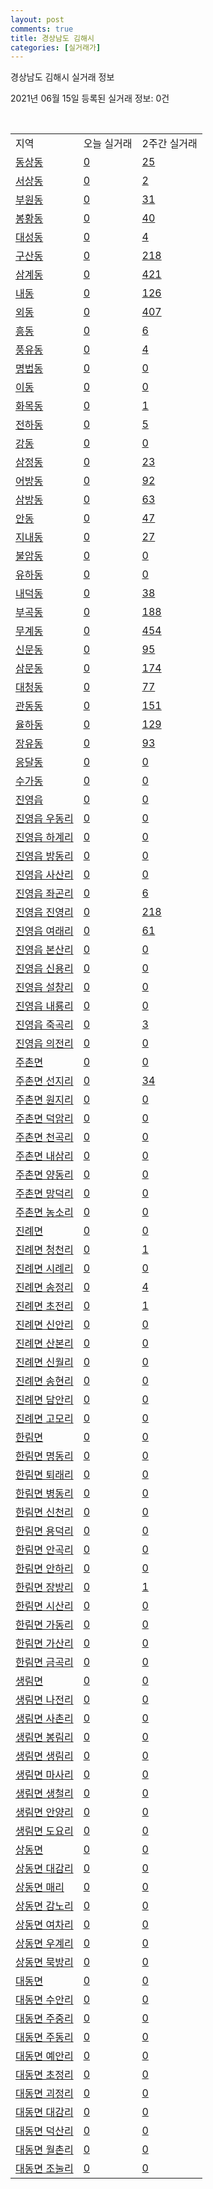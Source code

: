 ```yaml
---
layout: post
comments: true
title: 경상남도 김해시
categories: [실거래가]
---
```


경상남도 김해시 실거래 정보

2021년 06월 15일 등록된 실거래 정보: 0건

<script type="text/javascript">
  google.charts.load('current', {'packages':['corechart']});
  google.charts.setOnLoadCallback(drawChart);

  function drawChart() {
    var data = google.visualization.arrayToDataTable([['거래일', '매매', '전월세', '전매'], ['2021-02', 1, 0, 0], ['2021-03', 1, 0, 0], ['2021-04', 3, 0, 0]]);

    var options = {
      title: '최근 2개월간 거래량 추이',
      legend: { position: 'bottom' }
    };

    var chart = new google.visualization.LineChart(document.getElementById('columnchart_material'));
    chart.draw(data, (options));
  }
</script>

<div id="columnchart_material" style="width: 450px; margin-left: -35px"></div>
<br>
<table class="sortable">
  <tr>
    <td>지역</td>
    <td>오늘 실거래</td>
    <td>2주간 실거래</td>
  </tr>

  
  <tr class="item">
    <td><a href="4825010100.html">동상동</a></td>
    <td><a href="4825010100.html">0</a></td>
    <td><a href="4825010100.html">25</a></td>
  </tr>
    

  <tr class="item">
    <td><a href="4825010200.html">서상동</a></td>
    <td><a href="4825010200.html">0</a></td>
    <td><a href="4825010200.html">2</a></td>
  </tr>
    

  <tr class="item">
    <td><a href="4825010300.html">부원동</a></td>
    <td><a href="4825010300.html">0</a></td>
    <td><a href="4825010300.html">31</a></td>
  </tr>
    

  <tr class="item">
    <td><a href="4825010400.html">봉황동</a></td>
    <td><a href="4825010400.html">0</a></td>
    <td><a href="4825010400.html">40</a></td>
  </tr>
    

  <tr class="item">
    <td><a href="4825010500.html">대성동</a></td>
    <td><a href="4825010500.html">0</a></td>
    <td><a href="4825010500.html">4</a></td>
  </tr>
    

  <tr class="item">
    <td><a href="4825010600.html">구산동</a></td>
    <td><a href="4825010600.html">0</a></td>
    <td><a href="4825010600.html">218</a></td>
  </tr>
    

  <tr class="item">
    <td><a href="4825010700.html">삼계동</a></td>
    <td><a href="4825010700.html">0</a></td>
    <td><a href="4825010700.html">421</a></td>
  </tr>
    

  <tr class="item">
    <td><a href="4825010800.html">내동</a></td>
    <td><a href="4825010800.html">0</a></td>
    <td><a href="4825010800.html">126</a></td>
  </tr>
    

  <tr class="item">
    <td><a href="4825010900.html">외동</a></td>
    <td><a href="4825010900.html">0</a></td>
    <td><a href="4825010900.html">407</a></td>
  </tr>
    

  <tr class="item">
    <td><a href="4825011000.html">흥동</a></td>
    <td><a href="4825011000.html">0</a></td>
    <td><a href="4825011000.html">6</a></td>
  </tr>
    

  <tr class="item">
    <td><a href="4825011100.html">풍유동</a></td>
    <td><a href="4825011100.html">0</a></td>
    <td><a href="4825011100.html">4</a></td>
  </tr>
    

  <tr class="item">
    <td><a href="4825011200.html">명법동</a></td>
    <td><a href="4825011200.html">0</a></td>
    <td><a href="4825011200.html">0</a></td>
  </tr>
    

  <tr class="item">
    <td><a href="4825011300.html">이동</a></td>
    <td><a href="4825011300.html">0</a></td>
    <td><a href="4825011300.html">0</a></td>
  </tr>
    

  <tr class="item">
    <td><a href="4825011400.html">화목동</a></td>
    <td><a href="4825011400.html">0</a></td>
    <td><a href="4825011400.html">1</a></td>
  </tr>
    

  <tr class="item">
    <td><a href="4825011500.html">전하동</a></td>
    <td><a href="4825011500.html">0</a></td>
    <td><a href="4825011500.html">5</a></td>
  </tr>
    

  <tr class="item">
    <td><a href="4825011600.html">강동</a></td>
    <td><a href="4825011600.html">0</a></td>
    <td><a href="4825011600.html">0</a></td>
  </tr>
    

  <tr class="item">
    <td><a href="4825011700.html">삼정동</a></td>
    <td><a href="4825011700.html">0</a></td>
    <td><a href="4825011700.html">23</a></td>
  </tr>
    

  <tr class="item">
    <td><a href="4825011800.html">어방동</a></td>
    <td><a href="4825011800.html">0</a></td>
    <td><a href="4825011800.html">92</a></td>
  </tr>
    

  <tr class="item">
    <td><a href="4825011900.html">삼방동</a></td>
    <td><a href="4825011900.html">0</a></td>
    <td><a href="4825011900.html">63</a></td>
  </tr>
    

  <tr class="item">
    <td><a href="4825012000.html">안동</a></td>
    <td><a href="4825012000.html">0</a></td>
    <td><a href="4825012000.html">47</a></td>
  </tr>
    

  <tr class="item">
    <td><a href="4825012100.html">지내동</a></td>
    <td><a href="4825012100.html">0</a></td>
    <td><a href="4825012100.html">27</a></td>
  </tr>
    

  <tr class="item">
    <td><a href="4825012200.html">불암동</a></td>
    <td><a href="4825012200.html">0</a></td>
    <td><a href="4825012200.html">0</a></td>
  </tr>
    

  <tr class="item">
    <td><a href="4825012300.html">유하동</a></td>
    <td><a href="4825012300.html">0</a></td>
    <td><a href="4825012300.html">0</a></td>
  </tr>
    

  <tr class="item">
    <td><a href="4825012400.html">내덕동</a></td>
    <td><a href="4825012400.html">0</a></td>
    <td><a href="4825012400.html">38</a></td>
  </tr>
    

  <tr class="item">
    <td><a href="4825012500.html">부곡동</a></td>
    <td><a href="4825012500.html">0</a></td>
    <td><a href="4825012500.html">188</a></td>
  </tr>
    

  <tr class="item">
    <td><a href="4825012600.html">무계동</a></td>
    <td><a href="4825012600.html">0</a></td>
    <td><a href="4825012600.html">454</a></td>
  </tr>
    

  <tr class="item">
    <td><a href="4825012700.html">신문동</a></td>
    <td><a href="4825012700.html">0</a></td>
    <td><a href="4825012700.html">95</a></td>
  </tr>
    

  <tr class="item">
    <td><a href="4825012800.html">삼문동</a></td>
    <td><a href="4825012800.html">0</a></td>
    <td><a href="4825012800.html">174</a></td>
  </tr>
    

  <tr class="item">
    <td><a href="4825012900.html">대청동</a></td>
    <td><a href="4825012900.html">0</a></td>
    <td><a href="4825012900.html">77</a></td>
  </tr>
    

  <tr class="item">
    <td><a href="4825013000.html">관동동</a></td>
    <td><a href="4825013000.html">0</a></td>
    <td><a href="4825013000.html">151</a></td>
  </tr>
    

  <tr class="item">
    <td><a href="4825013100.html">율하동</a></td>
    <td><a href="4825013100.html">0</a></td>
    <td><a href="4825013100.html">129</a></td>
  </tr>
    

  <tr class="item">
    <td><a href="4825013200.html">장유동</a></td>
    <td><a href="4825013200.html">0</a></td>
    <td><a href="4825013200.html">93</a></td>
  </tr>
    

  <tr class="item">
    <td><a href="4825013300.html">응달동</a></td>
    <td><a href="4825013300.html">0</a></td>
    <td><a href="4825013300.html">0</a></td>
  </tr>
    

  <tr class="item">
    <td><a href="4825013400.html">수가동</a></td>
    <td><a href="4825013400.html">0</a></td>
    <td><a href="4825013400.html">0</a></td>
  </tr>
    

  <tr class="item">
    <td><a href="4825025000.html">진영읍</a></td>
    <td><a href="4825025000.html">0</a></td>
    <td><a href="4825025000.html">0</a></td>
  </tr>
    

  <tr class="item">
    <td><a href="4825025021.html">진영읍 우동리</a></td>
    <td><a href="4825025021.html">0</a></td>
    <td><a href="4825025021.html">0</a></td>
  </tr>
    

  <tr class="item">
    <td><a href="4825025022.html">진영읍 하계리</a></td>
    <td><a href="4825025022.html">0</a></td>
    <td><a href="4825025022.html">0</a></td>
  </tr>
    

  <tr class="item">
    <td><a href="4825025023.html">진영읍 방동리</a></td>
    <td><a href="4825025023.html">0</a></td>
    <td><a href="4825025023.html">0</a></td>
  </tr>
    

  <tr class="item">
    <td><a href="4825025024.html">진영읍 사산리</a></td>
    <td><a href="4825025024.html">0</a></td>
    <td><a href="4825025024.html">0</a></td>
  </tr>
    

  <tr class="item">
    <td><a href="4825025025.html">진영읍 좌곤리</a></td>
    <td><a href="4825025025.html">0</a></td>
    <td><a href="4825025025.html">6</a></td>
  </tr>
    

  <tr class="item">
    <td><a href="4825025026.html">진영읍 진영리</a></td>
    <td><a href="4825025026.html">0</a></td>
    <td><a href="4825025026.html">218</a></td>
  </tr>
    

  <tr class="item">
    <td><a href="4825025027.html">진영읍 여래리</a></td>
    <td><a href="4825025027.html">0</a></td>
    <td><a href="4825025027.html">61</a></td>
  </tr>
    

  <tr class="item">
    <td><a href="4825025028.html">진영읍 본산리</a></td>
    <td><a href="4825025028.html">0</a></td>
    <td><a href="4825025028.html">0</a></td>
  </tr>
    

  <tr class="item">
    <td><a href="4825025029.html">진영읍 신용리</a></td>
    <td><a href="4825025029.html">0</a></td>
    <td><a href="4825025029.html">0</a></td>
  </tr>
    

  <tr class="item">
    <td><a href="4825025030.html">진영읍 설창리</a></td>
    <td><a href="4825025030.html">0</a></td>
    <td><a href="4825025030.html">0</a></td>
  </tr>
    

  <tr class="item">
    <td><a href="4825025031.html">진영읍 내룡리</a></td>
    <td><a href="4825025031.html">0</a></td>
    <td><a href="4825025031.html">0</a></td>
  </tr>
    

  <tr class="item">
    <td><a href="4825025032.html">진영읍 죽곡리</a></td>
    <td><a href="4825025032.html">0</a></td>
    <td><a href="4825025032.html">3</a></td>
  </tr>
    

  <tr class="item">
    <td><a href="4825025033.html">진영읍 의전리</a></td>
    <td><a href="4825025033.html">0</a></td>
    <td><a href="4825025033.html">0</a></td>
  </tr>
    

  <tr class="item">
    <td><a href="4825032000.html">주촌면</a></td>
    <td><a href="4825032000.html">0</a></td>
    <td><a href="4825032000.html">0</a></td>
  </tr>
    

  <tr class="item">
    <td><a href="4825032021.html">주촌면 선지리</a></td>
    <td><a href="4825032021.html">0</a></td>
    <td><a href="4825032021.html">34</a></td>
  </tr>
    

  <tr class="item">
    <td><a href="4825032022.html">주촌면 원지리</a></td>
    <td><a href="4825032022.html">0</a></td>
    <td><a href="4825032022.html">0</a></td>
  </tr>
    

  <tr class="item">
    <td><a href="4825032023.html">주촌면 덕암리</a></td>
    <td><a href="4825032023.html">0</a></td>
    <td><a href="4825032023.html">0</a></td>
  </tr>
    

  <tr class="item">
    <td><a href="4825032024.html">주촌면 천곡리</a></td>
    <td><a href="4825032024.html">0</a></td>
    <td><a href="4825032024.html">0</a></td>
  </tr>
    

  <tr class="item">
    <td><a href="4825032025.html">주촌면 내삼리</a></td>
    <td><a href="4825032025.html">0</a></td>
    <td><a href="4825032025.html">0</a></td>
  </tr>
    

  <tr class="item">
    <td><a href="4825032026.html">주촌면 양동리</a></td>
    <td><a href="4825032026.html">0</a></td>
    <td><a href="4825032026.html">0</a></td>
  </tr>
    

  <tr class="item">
    <td><a href="4825032027.html">주촌면 망덕리</a></td>
    <td><a href="4825032027.html">0</a></td>
    <td><a href="4825032027.html">0</a></td>
  </tr>
    

  <tr class="item">
    <td><a href="4825032028.html">주촌면 농소리</a></td>
    <td><a href="4825032028.html">0</a></td>
    <td><a href="4825032028.html">0</a></td>
  </tr>
    

  <tr class="item">
    <td><a href="4825033000.html">진례면</a></td>
    <td><a href="4825033000.html">0</a></td>
    <td><a href="4825033000.html">0</a></td>
  </tr>
    

  <tr class="item">
    <td><a href="4825033021.html">진례면 청천리</a></td>
    <td><a href="4825033021.html">0</a></td>
    <td><a href="4825033021.html">1</a></td>
  </tr>
    

  <tr class="item">
    <td><a href="4825033022.html">진례면 시례리</a></td>
    <td><a href="4825033022.html">0</a></td>
    <td><a href="4825033022.html">0</a></td>
  </tr>
    

  <tr class="item">
    <td><a href="4825033023.html">진례면 송정리</a></td>
    <td><a href="4825033023.html">0</a></td>
    <td><a href="4825033023.html">4</a></td>
  </tr>
    

  <tr class="item">
    <td><a href="4825033024.html">진례면 초전리</a></td>
    <td><a href="4825033024.html">0</a></td>
    <td><a href="4825033024.html">1</a></td>
  </tr>
    

  <tr class="item">
    <td><a href="4825033025.html">진례면 신안리</a></td>
    <td><a href="4825033025.html">0</a></td>
    <td><a href="4825033025.html">0</a></td>
  </tr>
    

  <tr class="item">
    <td><a href="4825033026.html">진례면 산본리</a></td>
    <td><a href="4825033026.html">0</a></td>
    <td><a href="4825033026.html">0</a></td>
  </tr>
    

  <tr class="item">
    <td><a href="4825033027.html">진례면 신월리</a></td>
    <td><a href="4825033027.html">0</a></td>
    <td><a href="4825033027.html">0</a></td>
  </tr>
    

  <tr class="item">
    <td><a href="4825033028.html">진례면 송현리</a></td>
    <td><a href="4825033028.html">0</a></td>
    <td><a href="4825033028.html">0</a></td>
  </tr>
    

  <tr class="item">
    <td><a href="4825033029.html">진례면 담안리</a></td>
    <td><a href="4825033029.html">0</a></td>
    <td><a href="4825033029.html">0</a></td>
  </tr>
    

  <tr class="item">
    <td><a href="4825033030.html">진례면 고모리</a></td>
    <td><a href="4825033030.html">0</a></td>
    <td><a href="4825033030.html">0</a></td>
  </tr>
    

  <tr class="item">
    <td><a href="4825034000.html">한림면</a></td>
    <td><a href="4825034000.html">0</a></td>
    <td><a href="4825034000.html">0</a></td>
  </tr>
    

  <tr class="item">
    <td><a href="4825034021.html">한림면 명동리</a></td>
    <td><a href="4825034021.html">0</a></td>
    <td><a href="4825034021.html">0</a></td>
  </tr>
    

  <tr class="item">
    <td><a href="4825034022.html">한림면 퇴래리</a></td>
    <td><a href="4825034022.html">0</a></td>
    <td><a href="4825034022.html">0</a></td>
  </tr>
    

  <tr class="item">
    <td><a href="4825034023.html">한림면 병동리</a></td>
    <td><a href="4825034023.html">0</a></td>
    <td><a href="4825034023.html">0</a></td>
  </tr>
    

  <tr class="item">
    <td><a href="4825034024.html">한림면 신천리</a></td>
    <td><a href="4825034024.html">0</a></td>
    <td><a href="4825034024.html">0</a></td>
  </tr>
    

  <tr class="item">
    <td><a href="4825034025.html">한림면 용덕리</a></td>
    <td><a href="4825034025.html">0</a></td>
    <td><a href="4825034025.html">0</a></td>
  </tr>
    

  <tr class="item">
    <td><a href="4825034026.html">한림면 안곡리</a></td>
    <td><a href="4825034026.html">0</a></td>
    <td><a href="4825034026.html">0</a></td>
  </tr>
    

  <tr class="item">
    <td><a href="4825034027.html">한림면 안하리</a></td>
    <td><a href="4825034027.html">0</a></td>
    <td><a href="4825034027.html">0</a></td>
  </tr>
    

  <tr class="item">
    <td><a href="4825034028.html">한림면 장방리</a></td>
    <td><a href="4825034028.html">0</a></td>
    <td><a href="4825034028.html">1</a></td>
  </tr>
    

  <tr class="item">
    <td><a href="4825034029.html">한림면 시산리</a></td>
    <td><a href="4825034029.html">0</a></td>
    <td><a href="4825034029.html">0</a></td>
  </tr>
    

  <tr class="item">
    <td><a href="4825034030.html">한림면 가동리</a></td>
    <td><a href="4825034030.html">0</a></td>
    <td><a href="4825034030.html">0</a></td>
  </tr>
    

  <tr class="item">
    <td><a href="4825034031.html">한림면 가산리</a></td>
    <td><a href="4825034031.html">0</a></td>
    <td><a href="4825034031.html">0</a></td>
  </tr>
    

  <tr class="item">
    <td><a href="4825034032.html">한림면 금곡리</a></td>
    <td><a href="4825034032.html">0</a></td>
    <td><a href="4825034032.html">0</a></td>
  </tr>
    

  <tr class="item">
    <td><a href="4825035000.html">생림면</a></td>
    <td><a href="4825035000.html">0</a></td>
    <td><a href="4825035000.html">0</a></td>
  </tr>
    

  <tr class="item">
    <td><a href="4825035021.html">생림면 나전리</a></td>
    <td><a href="4825035021.html">0</a></td>
    <td><a href="4825035021.html">0</a></td>
  </tr>
    

  <tr class="item">
    <td><a href="4825035022.html">생림면 사촌리</a></td>
    <td><a href="4825035022.html">0</a></td>
    <td><a href="4825035022.html">0</a></td>
  </tr>
    

  <tr class="item">
    <td><a href="4825035023.html">생림면 봉림리</a></td>
    <td><a href="4825035023.html">0</a></td>
    <td><a href="4825035023.html">0</a></td>
  </tr>
    

  <tr class="item">
    <td><a href="4825035024.html">생림면 생림리</a></td>
    <td><a href="4825035024.html">0</a></td>
    <td><a href="4825035024.html">0</a></td>
  </tr>
    

  <tr class="item">
    <td><a href="4825035025.html">생림면 마사리</a></td>
    <td><a href="4825035025.html">0</a></td>
    <td><a href="4825035025.html">0</a></td>
  </tr>
    

  <tr class="item">
    <td><a href="4825035026.html">생림면 생철리</a></td>
    <td><a href="4825035026.html">0</a></td>
    <td><a href="4825035026.html">0</a></td>
  </tr>
    

  <tr class="item">
    <td><a href="4825035027.html">생림면 안양리</a></td>
    <td><a href="4825035027.html">0</a></td>
    <td><a href="4825035027.html">0</a></td>
  </tr>
    

  <tr class="item">
    <td><a href="4825035028.html">생림면 도요리</a></td>
    <td><a href="4825035028.html">0</a></td>
    <td><a href="4825035028.html">0</a></td>
  </tr>
    

  <tr class="item">
    <td><a href="4825036000.html">상동면</a></td>
    <td><a href="4825036000.html">0</a></td>
    <td><a href="4825036000.html">0</a></td>
  </tr>
    

  <tr class="item">
    <td><a href="4825036021.html">상동면 대감리</a></td>
    <td><a href="4825036021.html">0</a></td>
    <td><a href="4825036021.html">0</a></td>
  </tr>
    

  <tr class="item">
    <td><a href="4825036022.html">상동면 매리</a></td>
    <td><a href="4825036022.html">0</a></td>
    <td><a href="4825036022.html">0</a></td>
  </tr>
    

  <tr class="item">
    <td><a href="4825036023.html">상동면 감노리</a></td>
    <td><a href="4825036023.html">0</a></td>
    <td><a href="4825036023.html">0</a></td>
  </tr>
    

  <tr class="item">
    <td><a href="4825036024.html">상동면 여차리</a></td>
    <td><a href="4825036024.html">0</a></td>
    <td><a href="4825036024.html">0</a></td>
  </tr>
    

  <tr class="item">
    <td><a href="4825036025.html">상동면 우계리</a></td>
    <td><a href="4825036025.html">0</a></td>
    <td><a href="4825036025.html">0</a></td>
  </tr>
    

  <tr class="item">
    <td><a href="4825036026.html">상동면 묵방리</a></td>
    <td><a href="4825036026.html">0</a></td>
    <td><a href="4825036026.html">0</a></td>
  </tr>
    

  <tr class="item">
    <td><a href="4825037000.html">대동면</a></td>
    <td><a href="4825037000.html">0</a></td>
    <td><a href="4825037000.html">0</a></td>
  </tr>
    

  <tr class="item">
    <td><a href="4825037021.html">대동면 수안리</a></td>
    <td><a href="4825037021.html">0</a></td>
    <td><a href="4825037021.html">0</a></td>
  </tr>
    

  <tr class="item">
    <td><a href="4825037022.html">대동면 주중리</a></td>
    <td><a href="4825037022.html">0</a></td>
    <td><a href="4825037022.html">0</a></td>
  </tr>
    

  <tr class="item">
    <td><a href="4825037023.html">대동면 주동리</a></td>
    <td><a href="4825037023.html">0</a></td>
    <td><a href="4825037023.html">0</a></td>
  </tr>
    

  <tr class="item">
    <td><a href="4825037024.html">대동면 예안리</a></td>
    <td><a href="4825037024.html">0</a></td>
    <td><a href="4825037024.html">0</a></td>
  </tr>
    

  <tr class="item">
    <td><a href="4825037025.html">대동면 초정리</a></td>
    <td><a href="4825037025.html">0</a></td>
    <td><a href="4825037025.html">0</a></td>
  </tr>
    

  <tr class="item">
    <td><a href="4825037026.html">대동면 괴정리</a></td>
    <td><a href="4825037026.html">0</a></td>
    <td><a href="4825037026.html">0</a></td>
  </tr>
    

  <tr class="item">
    <td><a href="4825037027.html">대동면 대감리</a></td>
    <td><a href="4825037027.html">0</a></td>
    <td><a href="4825037027.html">0</a></td>
  </tr>
    

  <tr class="item">
    <td><a href="4825037028.html">대동면 덕산리</a></td>
    <td><a href="4825037028.html">0</a></td>
    <td><a href="4825037028.html">0</a></td>
  </tr>
    

  <tr class="item">
    <td><a href="4825037029.html">대동면 월촌리</a></td>
    <td><a href="4825037029.html">0</a></td>
    <td><a href="4825037029.html">0</a></td>
  </tr>
    

  <tr class="item">
    <td><a href="4825037030.html">대동면 조눌리</a></td>
    <td><a href="4825037030.html">0</a></td>
    <td><a href="4825037030.html">0</a></td>
  </tr>
    


</table>


    